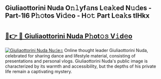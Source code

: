 ## Giuliaottorini Nuda O𝚗𝚕yf𝚊ns L𝚎a𝚔ed N𝚞𝚍es - Part-1l6 P𝚑𝚘tos Vi𝚍𝚎o - H𝚘𝚝 Part L𝚎a𝚔s tIHkx

# <h2><a href="http://kf5l6g.oniu.top/?m=Giuliaottorini+Nuda">🔗👉 🔴 Giuliaottorini Nuda P𝚑ot𝚘𝚜 V𝚒d𝚎o</a></h2>

[![Giuliaottorini Nuda Nu𝚍e𝚜](https://i.imgur.com/0qMVB7G.gif)](http://kf5l6g.oniu.top/?m=Giuliaottorini+Nuda)
Online thought leader Giuliaottorini Nuda, celebrated for sharing dance and lifestyle material, consisting of presentations and personal vlogs. Giuliaottorini Nuda's public image is characterized by its warmth and accessibility, but the depths of his private life remain a captivating mystery.  

